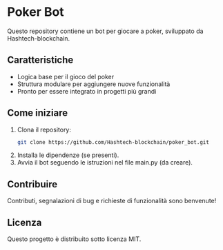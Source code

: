 # Poker Bot

Questo repository contiene un bot per giocare a poker, sviluppato da Hashtech-blockchain.

## Caratteristiche

- Logica base per il gioco del poker
- Struttura modulare per aggiungere nuove funzionalità
- Pronto per essere integrato in progetti più grandi

## Come iniziare

1. Clona il repository:
   ```bash
   git clone https://github.com/Hashtech-blockchain/poker_bot.git
   ```
2. Installa le dipendenze (se presenti).
3. Avvia il bot seguendo le istruzioni nel file main.py (da creare).

## Contribuire

Contributi, segnalazioni di bug e richieste di funzionalità sono benvenute!

## Licenza

Questo progetto è distribuito sotto licenza MIT.

